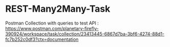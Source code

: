 # REST-Many2Many-Task

Postman Collection with queries to test API : https://www.postman.com/planetary-firefly-390924/workspace/task/collection/23413445-6867d7ba-3bf6-4274-88d1-fc7b252c0df3?ctx=documentation
